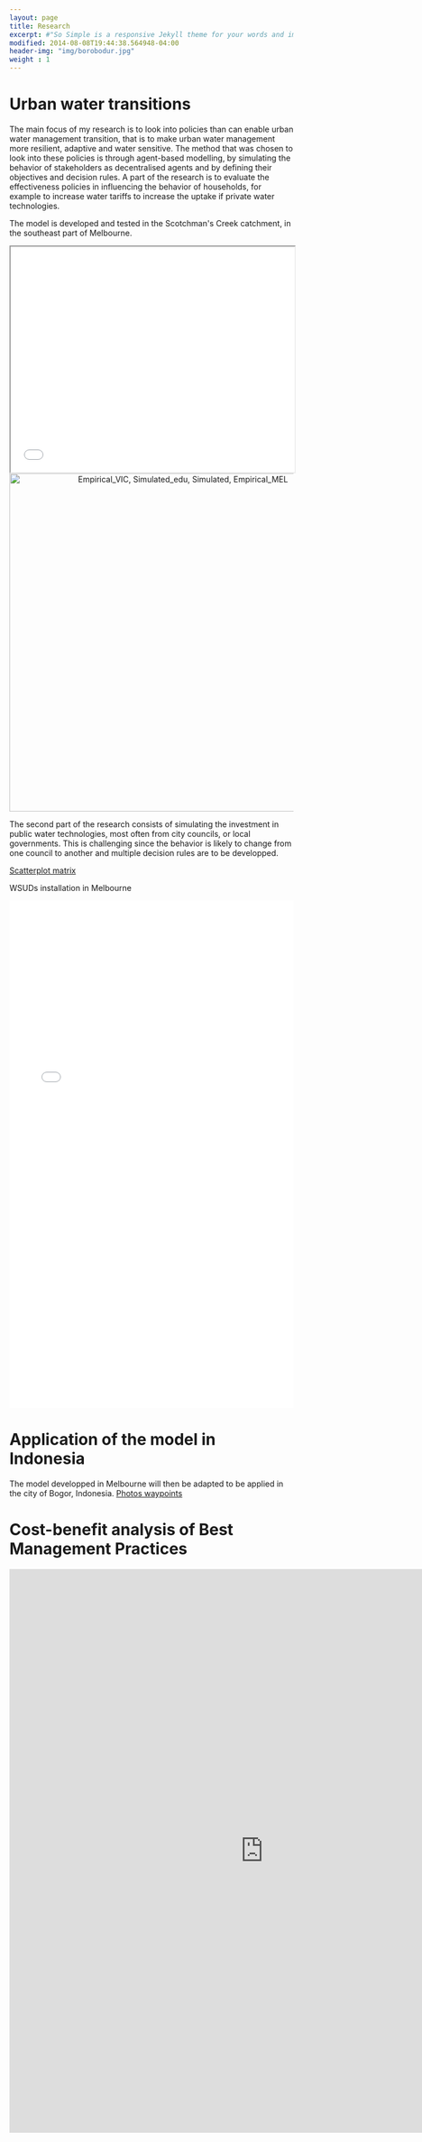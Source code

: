 ```yaml
---
layout: page
title: Research
excerpt: #"So Simple is a responsive Jekyll theme for your words and images."
modified: 2014-08-08T19:44:38.564948-04:00
header-img: "img/borobodur.jpg"
weight : 1
---
```


   
# Urban water transitions

The main focus of my research is to look into policies than can enable urban water management transition, that is to make urban water management more resilient, adaptive and water sensitive. 
The method that was chosen to look into these policies is through agent-based modelling, by simulating the behavior of stakeholders as decentralised agents and by defining their objectives and decision rules.
A part of the research is to evaluate the effectiveness policies in influencing the behavior of households, for example to increase water tariffs to increase the uptake if private water technologies.
   
The model is developed and tested in the Scotchman's Creek catchment, in the southeast part of Melbourne.
<br>

<iframe style="overflow:hidden;width:100%" height="400" src="catchment.html"> </iframe>

<!-- # Categorisation of green water technologies


<br>

<iframe style="overflow:hidden;width:100%" height="400" src="d3/index.html"> </iframe> -->

<br>
<div>
    <a href="https://plot.ly/~ACas/78/" target="_blank" title="Empirical_VIC, Simulated_edu, Simulated, Empirical_MEL" style="display: block; text-align: center;"><img src="https://plot.ly/~ACas/78.png" alt="Empirical_VIC, Simulated_edu, Simulated, Empirical_MEL" style="max-width: 100%;width: 600px;"  width="600" onerror="this.onerror=null;this.src='https://plot.ly/404.png';" /></a>
    <script data-plotly="ACas:78"  src="https://plot.ly/embed.js" async></script>
</div>


The second part of the research consists of simulating the investment in public water technologies, most often from city councils, or local governments.
This is challenging since the behavior is likely to change from one council to another and multiple decision rules are to be developped.

[Scatterplot matrix](matrix/demo/demo.html) 


WSUDs installation in Melbourne

<p align="center">
<iframe style="overflow:hidden;width:100%" height="900" src="testgif.gif" frameBorder="0" ></iframe>

</p>


# Application of the model in Indonesia

The model developped in Melbourne will then be adapted to be applied in the city of Bogor, Indonesia.
[Photos waypoints](Scoping_Bogor.html) 

# Cost-benefit analysis of Best Management Practices

<iframe style="overflow:hidden" scrolling="no" width="900" height="1000" frameBorder="0" src="https://accastonguay.shinyapps.io/npv_shiny_hc/"> </iframe>


<!--The codes to get this map can be found [here](map_test.html "Maps")-->

<!--<p> Make graph with Dimple.js </p>
<head>
  <script src="http://d3js.org/d3.v3.min.js"></script>
  <script src="http://dimplejs.org/dist/dimple.v2.1.6.min.js"></script>
</head>
<body>
  <script type="text/javascript">
    var svg = dimple.newSvg("body", 800, 600);
    var data = [
      { "Word":"Hello", "Awesomeness":2000 },
      { "Word":"World", "Awesomeness":3000 }
    ];
    var chart = new dimple.chart(svg, data);
    chart.addCategoryAxis("x", "Word");
    chart.addMeasureAxis("y", "Awesomeness");
    chart.addSeries(null, dimple.plot.bar);
    chart.draw();
  </script>
</body>-->



    


